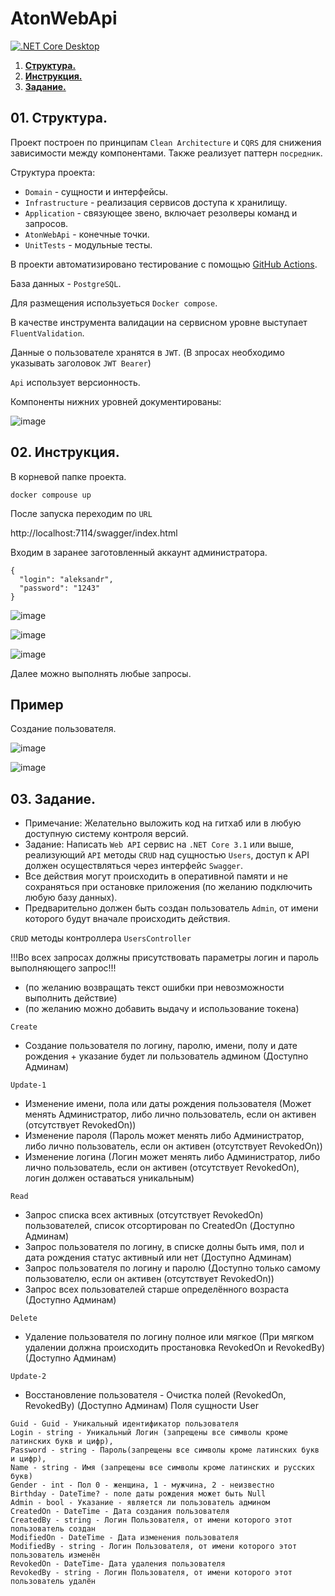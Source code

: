 # AtonWebApi

[![.NET Core Desktop](https://github.com/AleksandrKonst/AtonWebApi/actions/workflows/dotnet-desktop.yml/badge.svg)](https://github.com/AleksandrKonst/AtonWebApi/actions/workflows/dotnet-desktop.yml)

1. [**Структура.**](#01)
2. [**Инструкция.**](#02)
3. [**Задание.**](#03)

## 01. Структура.<a name="01"></a>
Проект построен по принципам `Clean Architecture` и `CQRS` для снижения зависимости между компонентами. Также реализует паттерн `посредник`.

Структура проекта:
- `Domain` - сущности и интерфейсы.
- `Infrastructure` - реализация сервисов доступа к хранилищу.
- `Application` - связующее звено, включает резолверы команд и запросов.
- `AtonWebApi` - конечные точки.
- `UnitTests` - модульные тесты.

В проекти автоматизировано тестирование с помощью [GitHub Actions](https://github.com/AleksandrKonst/AtonWebApi/actions).

База данных - `PostgreSQL`.

Для размещения используеться `Docker compose`.

В качестве инструмента валидации на сервисном уровне выступает `FluentValidation`.

Данные о пользователе хранятся в `JWT`. (В зпросах необходимо указывать заголовок `JWT Bearer`)

`Api` использует версионность.

Компоненты нижних уровней документированы:

![image](https://github.com/AleksandrKonst/AtonWebApi/assets/40522320/e55e5f25-4936-4c35-8dad-ee4056bd5ce2)

## 02. Инструкция.<a name="02"></a>

В корневой папке проекта.

```
docker compouse up
```

После запуска переходим по `URL`

http://localhost:7114/swagger/index.html

Входим в заранее заготовленный аккаунт администратора.

```jsom
{
  "login": "aleksandr",
  "password": "1243"
}
```

![image](https://github.com/AleksandrKonst/AtonWebApi/assets/40522320/be0a8d1a-a106-465a-83da-e877c612871c)

![image](https://github.com/AleksandrKonst/AtonWebApi/assets/40522320/2cbc906c-c6d1-490d-8a73-a7348ecfeefe)

![image](https://github.com/AleksandrKonst/AtonWebApi/assets/40522320/ef862673-1808-485e-afa4-60d139f6037a)

Далее можно выполнять любые запросы.

## Пример
Создание пользователя.

![image](https://github.com/AleksandrKonst/AtonWebApi/assets/40522320/3a787f92-60fa-4476-ae55-76371bda38ed)

![image](https://github.com/AleksandrKonst/AtonWebApi/assets/40522320/9e250f7f-c913-4314-b51e-944796fdf350)

## 03. Задание.<a name="03"></a>
- Примечание: Желательно выложить код на гитхаб или в любую доступную систему контроля
версий.
- Задание: Написать `Web API` сервис на `.NET Core 3.1` или выше, реализующий `API` методы `CRUD` над
сущностью `Users`, доступ к API должен осуществляться через интерфейс `Swagger`.
- Все действия могут происходить в оперативной памяти и не сохраняться при остановке
приложения (по желанию подключить любую базу данных).
- Предварительно должен быть создан пользователь `Admin`, от имени которого будут вначале
происходить действия.

`CRUD` методы контроллера `UsersController`

!!!Во всех запросах должны присутствовать параметры логин и пароль выполняющего запрос!!!
- (по желанию возвращать текст ошибки при невозможности выполнить действие)
- (по желанию можно добавить выдачу и использование токена)

`Create`
- Создание пользователя по логину, паролю, имени, полу и дате рождения + указание будет ли
пользователь админом (Доступно Админам)

`Update-1`
- Изменение имени, пола или даты рождения пользователя (Может менять Администратор, либо
лично пользователь, если он активен (отсутствует RevokedOn))
- Изменение пароля (Пароль может менять либо Администратор, либо лично пользователь, если
он активен (отсутствует RevokedOn))
- Изменение логина (Логин может менять либо Администратор, либо лично пользователь, если
он активен (отсутствует RevokedOn), логин должен оставаться уникальным)

`Read`
- Запрос списка всех активных (отсутствует RevokedOn) пользователей, список отсортирован по
CreatedOn (Доступно Админам)
- Запрос пользователя по логину, в списке долны быть имя, пол и дата рождения статус активный
или нет (Доступно Админам)
- Запрос пользователя по логину и паролю (Доступно только самому пользователю, если он
активен (отсутствует RevokedOn))
- Запрос всех пользователей старше определённого возраста (Доступно Админам)

`Delete`
- Удаление пользователя по логину полное или мягкое (При мягком удалении должна
происходить простановка RevokedOn и RevokedBy) (Доступно Админам)

`Update-2`
- Восстановление пользователя - Очистка полей (RevokedOn, RevokedBy) (Доступно Админам)
Поля сущности User

```
Guid - Guid - Уникальный идентификатор пользователя
Login - string - Уникальный Логин (запрещены все символы кроме латинских букв и цифр),
Password - string - Пароль(запрещены все символы кроме латинских букв и цифр),
Name - string - Имя (запрещены все символы кроме латинских и русских букв)
Gender - int - Пол 0 - женщина, 1 - мужчина, 2 - неизвестно
Birthday - DateTime? - поле даты рождения может быть Null
Admin - bool - Указание - является ли пользователь админом
CreatedOn - DateTime - Дата создания пользователя
CreatedBy - string - Логин Пользователя, от имени которого этот пользователь создан
ModifiedOn - DateTime - Дата изменения пользователя
ModifiedBy - string - Логин Пользователя, от имени которого этот пользователь изменён
RevokedOn - DateTime- Дата удаления пользователя
RevokedBy - string - Логин Пользователя, от имени которого этот пользователь удалён
```
